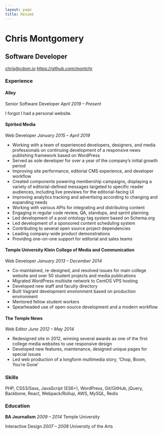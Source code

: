 ```yaml
---
layout: page
title: Résumé
---
```


# Chris Montgomery
## Software Developer
[chris@cdom.io](mailto:chris@cdom.io)
https://github.com/montchr

### Experience

#### Alley
Senior Software Developer
*April 2019 – Present*

I forgot I had a personal website.

#### Spirited Media
Web Developer
*January 2015 – April 2019*

- Working with a team of experienced developers, designers, and media professionals on continuing development of a responsive news publishing framework based on WordPress
- Served as sole developer for over a year of the company’s initial growth period
- Improving site performance, editorial CMS experience, and developer workflow
- Created components powering membership campaigns, displaying a variety of editorial-defined messages targeted to specific reader audiences, including live previews for the editorial-facing UI
- Improving analytics tracking and advertising according to changing and expanding needs
- Working with various APIs for integrating and distributing content
- Engaging in regular code review, QA, standups, and sprint planning
- Led development of a post ontology tag system based on Schema.org
- Led development of a sponsored content scheduling system
- Contributing to several open source project dependencies
- Leading company-wide product demonstrations
- Providing one-on-one support for editorial and sales teams


#### Temple University Klein College of Media and Communication
Web Developer
*January 2013 – December 2014*

- Co-maintained, re-designed, and resolved issues for main college website and over 50 student projects and media publications
- Migrated WordPress multisite network to CentOS VPS hosting
- Developed new staff and faculty directory
- Built Vagrant development environment based on production environment
- Mentored fellow student workers
- Spearheaded use of open-source development and a modern workflow


#### The Temple News
Web Editor
*June 2012 – May 2014*

- Redesigned site in 2012, winning several awards as one of the first college media websites to use responsive design
- Developed new features, maintenance, designed unique pages for special issues
- Led web production of a longform multimedia story, ‘Chop, Boom, You’re Gone’


### Skills

PHP, CSS3/Sass, JavaScript (ES6+), WordPress, Git/GitHub, jQuery, Backbone, React,
Webpack/Rollup, AWS, MySQL, Redis


### Education

**BA Journalism**
*2009 – 2014*
Temple University

Interactive Design
*2007 – 2008*
University of the Arts
